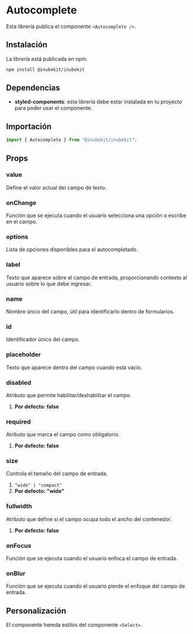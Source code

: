 # Autocomplete

Esta librería publica el componente `<Autocomplete />`.

## Instalación

La librería está publicada en npm.

```bash
npm install @inubekit/inubekit
```

## Dependencias

- **styled-components**: esta librería debe estar instalada en tu proyecto para poder usar el componente.

## Importación

```jsx
import { Autocomplete } from "@inubekit/inubekit";
```

## Props

### value

Define el valor actual del campo de texto.

### onChange

Función que se ejecuta cuando el usuario selecciona una opción o escribe en el campo.

### options

Lista de opciones disponibles para el autocompletado.

### label

Texto que aparece sobre el campo de entrada, proporcionando contexto al usuario sobre lo que debe ingresar.

### name

Nombre único del campo, útil para identificarlo dentro de formularios.

### id

Identificador único del campo.

### placeholder

Texto que aparece dentro del campo cuando está vacío.

### disabled

Atributo que permite habilitar/deshabilitar el campo.

1. **Por defecto: false**

### required

Atributo que marca el campo como obligatorio.

1. **Por defecto: false**

### size

Controla el tamaño del campo de entrada.

1. `"wide" | "compact"`
2. **Por defecto: "wide"**

### fullwidth

Atributo que define si el campo ocupa todo el ancho del contenedor.

1. **Por defecto: false**

### onFocus

Función que se ejecuta cuando el usuario enfoca el campo de entrada.

### onBlur

Función que se ejecuta cuando el usuario pierde el enfoque del campo de entrada.

## Personalización

El componente hereda estilos del componente `<Select>`.
